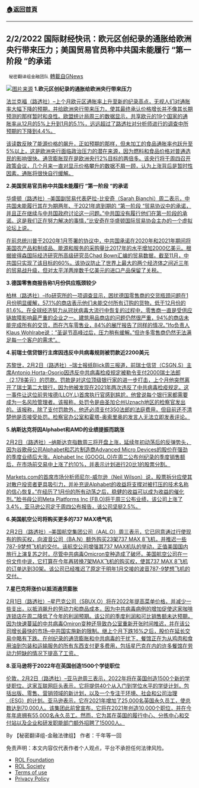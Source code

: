 ###  [:house:返回首頁](https://github.com/ourhimalayas/txt)
---


## 2/2/2022 国际财经快讯：欧元区创纪录的通胀给欧洲央行带来压力；美国贸易官员称中共国未能履行 “第一阶段 “的承诺
` 秘密翻译组金融团队` [轉載自GNews](https://gnews.org/zh-hans/1950740/)

![](https://assets.gnews.org/wp-content/uploads/2022/02/20220202-2-1.jpg)[图片来源](https://dzm0ugdauank9.cloudfront.net/wp-content/uploads/2022/02/2022-02-02T100529Z_2_LYNXMPEI110DJ_RTROPTP_0_GERMANY-ECONOMY-INFLATION_1.jpg)
**1.欧元区创纪录的通胀给欧洲央行带来压力**

[法兰克福（路透社）–上个月欧元区通胀率上升至新的纪录高点，无视人们对通胀率大幅下降的预期，并给欧洲央行带来压力，使其最终承认价格增长并不像其长期预测的那样暂时和良性。欧盟统计局周三的数据显示，共享欧元的19个国家的通胀率从12月的5%上升到1月的5.1%，远远超过了路透社对分析师进行的调查中所预期的下降到4.4%。](https://www.oann.com/euro-zone-inflation-unexpectedly-hits-new-record-high/)

[该读数反映了能源价格的飙升，正如预期的那样，但未加工的食品通胀率也跃升至5%以上，这是欧洲央行面临政治压力的潜在来源，因为燃料和食品价格对普通选民的影响很快。通货膨胀现在是欧洲央行2%目标的两倍多。该央行将于周四召开政策会议，几个月来一直对显示价格攀升的数据不屑一顾，认为上涨背后是暂时性因素，通胀将很快自行缓解。](https://www.oann.com/euro-zone-inflation-unexpectedly-hits-new-record-high/)

**2.美国贸易官员称中共国未能履行 “第一阶段 “的承诺**

[华盛顿（路透社）–美国副贸易代表萨拉-比安奇（Sarah Bianchi）周二表示，中共国未能履行其在为期两年、于2021年底到期的 “第一阶段 “贸易协议中的承诺，并且正在继续与中共国政府讨论这一问题。”中共国没有履行他们在第一阶段的承诺。这是我们正在努力解决的事情，”比安奇在华盛顿国际贸易协会主办的一个虚拟论坛上说。](https://www.oann.com/ustr-official-says-china-failed-to-meet-phase-1-trade-deal-commitments/)

[在前总统川普于2020年1月签署的协议中，中共国承诺在2020年和2021年期间将美国农产品和制成品、能源和服务的采购量比2017年的水平增加2000亿美元。根据彼得森国际经济研究所高级研究员Chad Bown汇编的贸易数据，截至11月，中共国只实现了该目标的60%。该协议防止了世界上最大的两个经济体之间近三年的贸易战升级，但对太平洋两岸数千亿美元的进口产品保留了关税。](https://www.oann.com/ustr-official-says-china-failed-to-meet-phase-1-trade-deal-commitments/)

**3.德国零售商报告称1月份供应瓶颈较少**

[柏林（路透社）–Ifo研究所的一项调查显示，困扰德国零售商的交货瓶颈问题在1月份明显缓解，57.1%的商店表示他们未能交付所有订购的货物，低于12月份的81.6%。在全球经济努力从冠状病毒大流行中恢复的过程中，零售商一直是受供应链故障影响最严重的企业之一。建筑用品商店的问题仍然很严重，94%的商店未能完成所有的交货，而在汽车零售业，84%的展厅报告了同样的情况。”Ifo负责人Klaus Wohlrabe说：”圣诞节高峰过后，压力稍有缓解。”但许多零售商仍然无法满足每一个客户的需求”。](https://www.oann.com/german-retailers-report-fewer-supply-bottlenecks-in-january-ifo/)

**4.前瑞士信贷银行主席因违反中共病毒规则被罚款近2200美元**

[苏黎世，2月2日（路透社）–瑞士报纸Blick周三报道，前瑞士信贷（CSGN.S）主席Antonio Horta-Osorio因违反中共病毒检疫规定被勒令支付2000瑞士法郎（2,178美元）的罚款。罚款是对这位顶级银行家的进一步打击，上个月他突然离开了瑞士第二大银行，因为他被发现在2021年两次违反了中共病毒检疫规定。这一事件让这位前劳埃德(LLOY.L)首席执行官感到尴尬，他曾说每个银行家都需要成为一名风险管理者。该报称，处罚令是由圣加仑州Uznach地区的检察官发出的。该报称，除了支付罚款外，他还必须支付350法郎的法庭费用，但目前还不清楚他是否接受处罚。检察官办公室和霍塔-奥索里奥的发言人无法立即发表评论。](https://www.reuters.com/business/ex-credit-suisse-chairman-fined-nearly-2200-breaking-covid-rules-paper-2022-02-02/)

**5.纳斯达克将因Alphabet和AMD的业绩提振而跳涨**

[2月2日（路透社）–纳斯达克指数周三将开盘上涨，延续年初动荡后的反弹势头，因为谷歌母公司Alphabet和芯片制造商Advanced Micro Devices的股价在强劲的季度业绩后大涨。Alphabet Inc (GOOGL.O)在周二公布创纪录的季度销售额后，在市场前交易中上涨了约10%，并表示计划进行20比1的股票分割。](https://www.reuters.com/business/nasdaq-futures-rally-alphabet-amd-jump-after-results-2022-02-02/)

[Markets.com的首席市场分析师尼尔-威尔逊（Neil Wilson）说，股票拆分应使其对散户投资者更具吸引力，并补充说Alphabet的收益将支撑对被打压的技术名称的信心恢复。”在经历了1月份的所有动荡之后，稳健的收益可以成为收益的催化剂。”脸书母公司Meta Platforms Inc (FB.O)将于周三公布业绩，该公司上涨了3.4%，亚马逊公司定于周四公布报告，该公司坚挺2.5%。](https://www.reuters.com/business/nasdaq-futures-rally-alphabet-amd-jump-after-results-2022-02-02/)

**6.美国航空公司将购买更多的737 MAX喷气机**

[2月2日（路透社）–美国航空集团公司（AAL.O）周三表示，它已同意通过行使现有的购买权，向波音公司（BA.N）额外购买23架737 MAX 8飞机，并推迟一些787-9梦想飞机的交付。该航空公司增强其737 MAX机队的举动，正值美国国内旅行上演复苏之时，尽管中共病毒Omicron变种造成了破坏。美国航空公司在一份文件中说，它打算在今年再转换7架MAX飞机的购买权，使其737 MAX 8飞机的订单达到30架。该公司已经推迟了原定于明年1月交接的波音787-9梦想飞机的交付。](https://www.reuters.com/business/aerospace-defense/american-airlines-buy-23-more-737-max-planes-boeing-2022-02-02/)

**7.星巴克将涨价以抵消通货膨胀**

[2月1日（路透社）–星巴克公司（SBUX.O）将在2022年提高菜单价格，并减少一些支出，以抵消飙升的劳动力和商品成本，因为中共病毒病例的增加促使这家咖啡连锁店在周二降低了今年的利润预期。该公司的季度利润和可比销售额未达预期，因为快速蔓延的中共病毒Omiron变种还导致办公室重新开张时间推迟，并在该公司增长最快的市场–中共国实施新的限制。继上个月下跌16%之后，股价在延长交易中略有下跌。在创纪录的通货膨胀和中共病毒的干扰下，餐馆正在为从鸡肉和食用油到包装和运输服务的所有东西支付更多费用，包括星巴克在内的许多餐馆在劳动力短缺的情况下提高了工资。](https://www.reuters.com/business/retail-consumer/starbucks-misses-comparable-sales-estimates-omicron-hit-2022-02-01/)

**8.亚马逊将于2022年在英国创造1500个学徒职位**

[伦敦，2月2日（路透社）–亚马逊周三表示，2022年将在英国创造1500个新的学徒职位。这家互联网巨头表示，它将提供40个从入门到学位水平的学徒计划，包括出版、零售、营销领域的新计划，以及一个专注于环境、社会和公司治理（ESG）的计划。亚马逊表示，它在2021年增加了25,000名英国永久员工，使总数达到70,000人。该集团此前曾宣布，它将在2021年创造10,000个职位，并在今年年底拥有55,000名永久员工。然而，它为其在英国的履行中心、分拣中心和交付站以及企业和研发职能部门额外招聘了15000人。](https://www.reuters.com/business/retail-consumer/amazon-create-1500-apprenticeships-uk-2022-2022-01-31/)

By 【秘密翻译组-金融法律组】
作者：千年等一回

 

免责声明：本文内容仅代表作者个人观点，平台不承担任何法律风险。

- [ROL Foundation](https://rolfoundation.org/)
- [ROL Society](https://rolsociety.org/)
- [Terms of use](https://gnews.org/terms-of-use-3/)
- [Privacy Policy](https://gnews.org/privacy-policy/)
